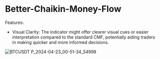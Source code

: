 # Better-Chaikin-Money-Flow

Features:
- Visual Clarity: The indicator might offer clearer visual cues or easier interpretation compared to the standard CMF, potentially aiding traders in making quicker and more informed decisions.

![BTCUSDT P_2024-04-23_00-51-34_54998](https://github.com/Octa0001/Better-Chaikin-Money-Flow/assets/167818404/87b29bae-8ce4-459e-ada4-81af494348d2)
